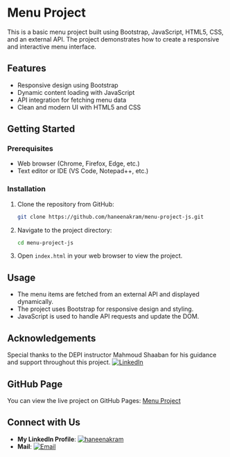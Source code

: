 # Menu Project

This is a basic menu project built using Bootstrap, JavaScript, HTML5, CSS, and an external API. The project demonstrates how to create a responsive and interactive menu interface.

## Features

- Responsive design using Bootstrap
- Dynamic content loading with JavaScript
- API integration for fetching menu data
- Clean and modern UI with HTML5 and CSS

## Getting Started

### Prerequisites

- Web browser (Chrome, Firefox, Edge, etc.)
- Text editor or IDE (VS Code, Notepad++, etc.)

### Installation

1. Clone the repository from GitHub:
   ```bash
   git clone https://github.com/haneenakram/menu-project-js.git
   ```
2. Navigate to the project directory:
   ```bash
   cd menu-project-js
   ```
3. Open `index.html` in your web browser to view the project.

## Usage

- The menu items are fetched from an external API and displayed dynamically.
- The project uses Bootstrap for responsive design and styling.
- JavaScript is used to handle API requests and update the DOM.

## Acknowledgements

Special thanks to the DEPI instructor Mahmoud Shaaban for his guidance and support throughout this project.
 [![LinkedIn](https://img.shields.io/badge/LinkedIn-mahmoud-shaaban-blue?style=flat-square&logo=linkedin)](https://www.linkedin.com/in/mahmoud-shaaban-5192b720a/)

## GitHub Page

You can view the live project on GitHub Pages: [Menu Project](https://haneenakram.github.io/menu-project-js)

## Connect with Us

- **My LinkedIn Profile**: [![haneenakram](https://img.shields.io/badge/LinkedIn-haneen-akram-blue?style=flat-square&logo=linkedin)](https://www.linkedin.com/in/haneen-akram-4990331a1/)
- **Mail**: [![Email](https://img.shields.io/badge/Email-haneenakram-blue?logo=gmail)](mailto:haneenakram3040@gmail.com)
